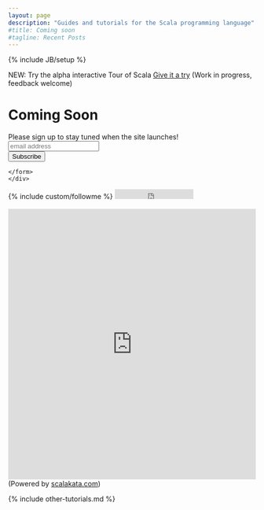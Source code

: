 ```yaml
---
layout: page
description: "Guides and tutorials for the Scala programming language"
#title: Coming soon
#tagline: Recent Posts
---
```

{% include JB/setup %}

<!-- 
Read [Jekyll Quick Start](http://jekyllbootstrap.com/usage/jekyll-quick-start.html)

Complete usage and documentation available at: [Jekyll Bootstrap](http://jekyllbootstrap.com)

## Update Author Attributes

In `_config.yml` remember to specify your own data:
    
    title : My Blog =)
    
    author :
      name : Name Lastname
      email : blah@email.test
      github : username
      twitter : username

The theme should reference these variables whenever needed.
    
## Sample Posts

This blog contains sample posts which help stage pages and blog data.
When you don't need the samples anymore just delete the `_posts/core-samples` folder.

    $ rm -rf _posts/core-samples

Here's a sample "posts list".
 -->

<div class="alert alert-info">NEW: Try the alpha interactive Tour of Scala <a href="tour/" class="btn btn-success btn-small">Give it a try</a> (Work in progress, feedback welcome)</div>

<div class="hero-unit">
  <h1>Coming Soon</h1>
  <p>
  <!-- Begin MailChimp Signup Form -->
    <link href="http://cdn-images.mailchimp.com/embedcode/slim-081711.css" rel="stylesheet" type="text/css">
    <style type="text/css">
      #mc_embed_signup form{ 
        padding: 0;
      }
      /* Add your own MailChimp form style overrides in your site stylesheet or in this style block.
         We recommend moving this block and the preceding CSS link to the HEAD of your HTML file. */
    </style>
    <div id="mc_embed_signup" style="back">
    <form action="http://scalatutorials.us4.list-manage2.com/subscribe/post?u=88bb0ae2c547a703dfa7bb4df&amp;id=89b98532cc" method="post" id="mc-embedded-subscribe-form" name="mc-embedded-subscribe-form" class="" target="_blank" novalidate>
      <label for="mce-EMAIL">Please sign up to stay tuned when the site launches!</label>
      <input type="email" value="" name="EMAIL" class="email" id="mce-EMAIL" placeholder="email address" required>
      <div class="clear"><input type="submit" value="Subscribe" name="subscribe" id="mc-embedded-subscribe" class="btn btn-primary btn-large"></div>

    </form>
    </div>

  <!--End mc_embed_signup-->

  </p>
</div>

<div>{% include custom/followme %}  <iframe src="http://ghbtns.com/github-btn.html?user=scalatutorials&type=follow"
  allowtransparency="true" frameborder="0" scrolling="0" width="160" height="20"></iframe></div>
<br>

<iframe src="http://www.scalakata.com/51e610a4e4b0d23dc07a870b" width="100%" height="550" scrolling="no" frameborder="no"></iframe>
(Powered by <a href="http://www.scalakata.com/">scalakata.com</a>)

<br>



 
<!-- <div>
    {% for post in site.posts limit:0 %}
    <h2><a href="{{ BASE_PATH }}{{ post.url }}">{{ post.title }}</a></h2>
    <strong>{{ post.date | date_to_string }}</strong><br><br>
        {{ post.content }}<br>
    <hr>
    {% endfor %}
</div>
 -->
<!-- <div>

</div>
 -->

<!-- <ul class="posts">
  {% for post in site.posts %}
    <li><span>{{ post.date | date_to_string }}</span> &raquo; <a href="{{ BASE_PATH }}{{ post.url }}">{{ post.title }}</a></li>
  {% endfor %}
</ul>
 -->

{% include other-tutorials.md %}
